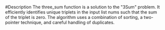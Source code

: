 #Description
The three_sum function is a solution to the "3Sum" problem. It efficiently identifies unique triplets in the input list nums such that the sum of the triplet is zero. The algorithm uses a combination of sorting, a two-pointer technique, and careful handling of duplicates.